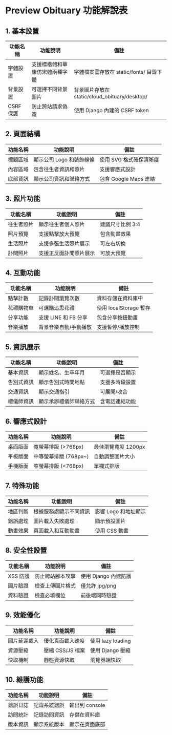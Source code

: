 # Preview Obituary 功能解說表

## 1. 基本設置
| 功能名稱 | 功能說明 | 備註 |
|---------|---------|------|
| 字體設置 | 支援標楷體和華康仿宋體兩種字體 | 字體檔案需存放在 static/fonts/ 目錄下 |
| 背景設置 | 可選擇不同背景圖片 | 背景圖片存放在 static/cloud_obituary/desktop/ |
| CSRF 保護 | 防止跨站請求偽造 | 使用 Django 內建的 CSRF token |

## 2. 頁面結構
| 功能名稱 | 功能說明 | 備註 |
|---------|---------|------|
| 標題區域 | 顯示公司 Logo 和裝飾線條 | 使用 SVG 格式確保清晰度 |
| 內容區域 | 包含往生者資訊和照片 | 支援響應式設計 |
| 底部資訊 | 顯示公司資訊和聯絡方式 | 包含 Google Maps 連結 |

## 3. 照片功能
| 功能名稱 | 功能說明 | 備註 |
|---------|---------|------|
| 往生者照片 | 顯示往生者個人照片 | 建議尺寸比例 3:4 |
| 照片預覽 | 支援點擊放大預覽 | 包含動畫效果 |
| 生活照片 | 支援多張生活照片展示 | 可左右切換 |
| 訃聞照片 | 支援正反面訃聞照片展示 | 可放大預覽 |

## 4. 互動功能
| 功能名稱 | 功能說明 | 備註 |
|---------|---------|------|
| 點擊計數 | 記錄訃聞瀏覽次數 | 資料存儲在資料庫中 |
| 花禮購物車 | 可選購追思花禮 | 使用 localStorage 暫存 |
| 分享功能 | 支援 LINE 和 FB 分享 | 包含分享按鈕動畫 |
| 音樂播放 | 背景音樂自動/手動播放 | 支援暫停/播放控制 |

## 5. 資訊展示
| 功能名稱 | 功能說明 | 備註 |
|---------|---------|------|
| 基本資訊 | 顯示姓名、生卒年月 | 可選擇是否顯示 |
| 告別式資訊 | 顯示告別式時間地點 | 支援多時段設置 |
| 交通資訊 | 顯示交通指引 | 可展開/收合 |
| 禮儀師資訊 | 顯示承辦禮儀師聯絡方式 | 含電話連結功能 |

## 6. 響應式設計
| 功能名稱 | 功能說明 | 備註 |
|---------|---------|------|
| 桌面版面 | 寬螢幕排版 (>768px) | 最佳瀏覽寬度 1200px |
| 平板版面 | 中等螢幕排版 (768px~) | 自動調整圖片大小 |
| 手機版面 | 窄螢幕排版 (<768px) | 單欄式排版 |

## 7. 特殊功能
| 功能名稱 | 功能說明 | 備註 |
|---------|---------|------|
| 地區判斷 | 根據服務處顯示不同資訊 | 影響 Logo 和地址顯示 |
| 錯誤處理 | 圖片載入失敗處理 | 顯示預設圖片 |
| 動畫效果 | 頁面載入和互動動畫 | 使用 CSS 動畫 |

## 8. 安全性設置
| 功能名稱 | 功能說明 | 備註 |
|---------|---------|------|
| XSS 防護 | 防止跨站腳本攻擊 | 使用 Django 內建防護 |
| 圖片驗證 | 檢查上傳圖片格式 | 僅允許 jpg/png |
| 資料驗證 | 檢查必填欄位 | 前後端同時驗證 |

## 9. 效能優化
| 功能名稱 | 功能說明 | 備註 |
|---------|---------|------|
| 圖片延遲載入 | 優化頁面載入速度 | 使用 lazy loading |
| 資源壓縮 | 壓縮 CSS/JS 檔案 | 使用 Django 壓縮 |
| 快取機制 | 靜態資源快取 | 瀏覽器端快取 |

## 10. 維護功能
| 功能名稱 | 功能說明 | 備註 |
|---------|---------|------|
| 錯誤日誌 | 記錄系統錯誤 | 輸出到 console |
| 訪問統計 | 記錄訪問資訊 | 存儲在資料庫 |
| 版本資訊 | 顯示系統版本 | 顯示在頁面底部 | 